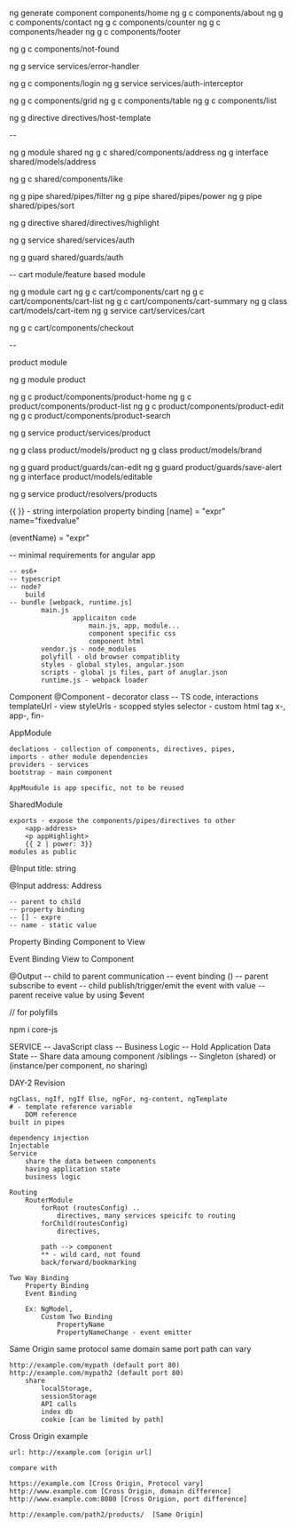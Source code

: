 
ng generate component components/home
ng g c components/about
ng g c components/contact
ng g c components/counter
ng g c components/header
ng g c components/footer

ng g c components/not-found


ng g service services/error-handler


ng g c components/login
ng g service services/auth-interceptor


ng g c components/grid
ng g c components/table
ng g c components/list

ng g directive directives/host-template

--

ng g module shared
ng g c shared/components/address
ng g interface shared/models/address

ng g c shared/components/like

ng g pipe shared/pipes/filter
ng g pipe shared/pipes/power
ng g pipe shared/pipes/sort

ng g directive shared/directives/highlight


ng g service shared/services/auth

ng g guard shared/guards/auth



--
cart module/feature based module

ng g module cart
ng g c cart/components/cart
ng g c cart/components/cart-list
ng g c cart/components/cart-summary
ng g class cart/models/cart-item
ng g service cart/services/cart


ng g c cart/components/checkout



--

product module

ng g module product

ng g c product/components/product-home
ng g c product/components/product-list
ng g c product/components/product-edit
ng g c product/components/product-search

ng g service product/services/product

ng g class  product/models/product
ng g class product/models/brand


ng g guard product/guards/can-edit
ng g guard product/guards/save-alert
ng g interface product/models/editable

ng g service product/resolvers/products





{{ }} - string interpolation
 property binding
    [name] = "expr"
    name="fixedvalue"

(eventName) = "expr"

-- minimal requirements for angular app

    -- es6+
    -- typescript
    -- node? 
        build
    -- bundle [webpack, runtime.js]
            main.js
                    applicaiton code
                        main.js, app, module...
                        component specific css
                        component html
            vendor.js - node_modules
            polyfill - old browser compatiblity
            styles - global styles, angular.json
            scripts - global js files, part of anuglar.json
            runtime.js - webpack loader


Component
    @Component - decorator
    class -- TS code, interactions
    templateUrl - view
    styleUrls - scopped styles
    selector - custom html tag
                x-, app-, fin-

AppModule
     
    declations - collection of components, directives, pipes,
    imports - other module dependencies
    providers - services
    bootstrap - main component

    AppMoudule is app specific, not to be reused

SharedModule

    exports - expose the components/pipes/directives to other 
        <app-address>
        <p appHighlight>
        {{ 2 | power: 3}}
    modules as public


@Input
title: string

@Input
address: Address

    -- parent to child
    -- property binding
    -- [] - expre
    -- name - static value

Property Binding
    Component to View

Event Binding
    View to Component

@Output
    -- child to parent communication
    -- event binding ()
    -- parent subscribe to event
    -- child publish/trigger/emit the event with value
    -- parent receive value by using $event


// for polyfills

npm i core-js 


SERVICE
    -- JavaScript class
    -- Business Logic 
    -- Hold Application Data State
    -- Share data amoung component /siblings
    -- Singleton (shared) or (instance/per component, no sharing)


DAY-2 Revision

    ngClass, ngIf, ngIf Else, ngFor, ng-content, ngTemplate
    # - template reference variable
        DOM reference
    built in pipes

    dependency injection
    Injectable
    Service
        share the data between components
        having application state
        business logic

    Routing
        RouterModule
            forRoot (routesConfig) .. 
                directives, many services speicifc to routing
            forChild(routesConfig)
                directives,

            path --> component
            ** - wild card, not found
            back/forward/bookmarking

    Two Way Binding
        Property Binding
        Event Binding

        Ex: NgModel, 
            Custom Two Binding
                PropertyName
                PropertyNameChange - event emitter
                

Same Origin
    same protocol
    same domain
    same port
    path can vary

    http://example.com/mypath (default port 80)
    http://example.com/mypath2 (default port 80)
        share 
            localStorage,
            sessionStorage
            API calls
            index db
            cookie [can be limited by path]

Cross Origin
    example

    url: http://example.com [origin url]

    compare with

    https://example.com [Cross Origin, Protocol vary]
    http://www.example.com [Cross Origin, domain difference]
    http://www.example.com:8080 [Cross Origion, port difference]

    http://example.com/path2/products/  [Same Origin]